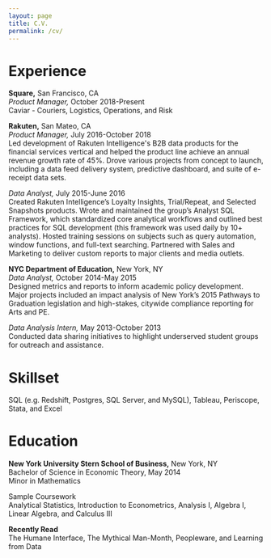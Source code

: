 ```yaml
---
layout: page
title: C.V.
permalink: /cv/
---
```

Experience
==
**Square,** San Francisco, CA   
*Product Manager,* October 2018-Present   
Caviar - Couriers, Logistics, Operations, and Risk   
   
**Rakuten,** San Mateo, CA  
*Product Manager,* July 2016-October 2018  
Led development of Rakuten Intelligence's B2B data products for the financial services vertical and helped the product line achieve an annual revenue growth rate of 45%. Drove various projects from concept to launch, including a data feed delivery system, predictive dashboard, and suite of e-receipt data sets.  
  
*Data Analyst,* July 2015-June 2016  
Created Rakuten Intelligence’s Loyalty Insights, Trial/Repeat, and Selected Snapshots products. Wrote and maintained the group’s Analyst SQL Framework, which standardized core analytical workflows and outlined best practices for SQL development (this framework was used daily by 10+ analysts). Hosted training sessions on subjects such as query automation, window functions, and full-text searching. Partnered with Sales and Marketing to deliver custom reports to major clients and media outlets.  
  
**NYC Department of Education,** New York, NY  
*Data Analyst,* October 2014-May 2015  
Designed metrics and reports to inform academic policy development. Major projects included an impact analysis of New York’s 2015 Pathways to Graduation legislation and high-stakes, citywide compliance reporting for Arts and PE.  
  
*Data Analysis Intern,* May 2013-October 2013  
Conducted data sharing initiatives to highlight underserved student groups for outreach and assistance.  
  
  
Skillset
==
SQL (e.g. Redshift, Postgres, SQL Server, and MySQL), Tableau, Periscope, Stata, and Excel  
  
  
Education
==
**New York University Stern School of Business,** New York, NY  
Bachelor of Science in Economic Theory, May 2014  
Minor in Mathematics  
  
Sample Coursework  
Analytical Statistics, Introduction to Econometrics, Analysis I, Algebra I, Linear Algebra, and Calculus III  
  
**Recently Read**  
The Humane Interface, The Mythical Man-Month, Peopleware, and Learning from Data
